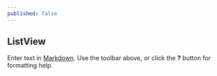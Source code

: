 ```yaml
---
published: false
---
```

## ListView








Enter text in [Markdown](http://daringfireball.net/projects/markdown/). Use the toolbar above, or click the **?** button for formatting help.
